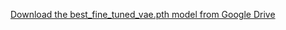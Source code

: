 [Download the best_fine_tuned_vae.pth model from Google Drive](https://drive.google.com/file/d/1DATqA9DBFyFRExXk6S25KVotxC570zHb/view?usp=share_link)


